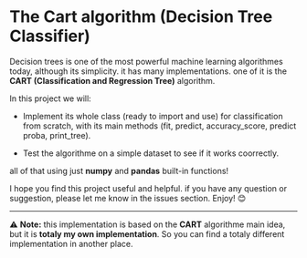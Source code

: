 # The Cart algorithm (Decision Tree Classifier)

Decision trees is one of the most powerful machine learning algorithmes today, although its simplicity. it has many implementations. one of it is the **CART (Classification and Regression Tree)** algorithm.

In this project we will:

-   Implement its whole class (ready to import and use) for classification from scratch, with its main methods (fit, predict, accuracy_score, predict proba, print_tree).

-   Test the algorithme on a simple dataset to see if it works coorrectly.

all of that using just **numpy** and **pandas** built-in functions!

I hope you find this project useful and helpful. if you have any question or suggestion, please let me know in the issues section. Enjoy! 😊

---

⚠️ **Note:** this implementation is based on the **CART** algorithme main idea, but it is **totaly my own implementation**. So you can find a totaly different implementation in another place.

